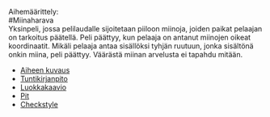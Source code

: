 Aihemäärittely:    
#Miinaharava    
Yksinpeli, jossa pelilaudalle sijoitetaan piiloon miinoja, joiden paikat pelaajan on tarkoitus päätellä. Peli päättyy, kun pelaaja on antanut miinojen oikeat koordinaatit. Mikäli pelaaja antaa sisällöksi tyhjän ruutuun, jonka sisältönä onkin miina, peli päättyy. Väärästä miinan arvelusta ei tapahdu mitään.
- [Aiheen kuvaus](Dokumentaatio/AiheenKuvausJaMääritelmä.md)
- [Tuntikirjanpito](Dokumentaatio/Tuntikirjanpito.md)
- [Luokkakaavio](Dokumentaatio/Luokkakaavio4.png "Luokkakaavio")
- [Pit](https://htmlpreview.github.io/?https://github.com/alaakkon/Miinaharava/blob/master/Dokumentaatio/Pit/index.html)
- [Checkstyle](https://htmlpreview.github.io/?https://github.com/alaakkon/Miinaharava/blob/master/Dokumentaatio/checkstyle/site/checkstyle.html)
